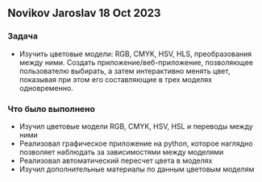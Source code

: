 ## Novikov Jaroslav 18 Oct 2023

### Задача

- Изучить цветовые модели: RGB, CMYK, HSV, HLS, преобразования между ними.
Создать приложение/веб-приложение, позволяющее пользователю выбирать, а
затем интерактивно менять цвет, показывая при этом его составляющие в трех
моделях одновременно.

### Что было выполнено

- Изучил цветовые модели RGB, CMYK, HSV, HSL и переводы между ними
- Реализовал графическое приложение на python, которое наглядно позволяет наблюдать за зависимостями между моделями
- Реализовал автоматический пересчет цвета в моделях
- Изучил дополнительные материалы по данным цветовым моделям 
